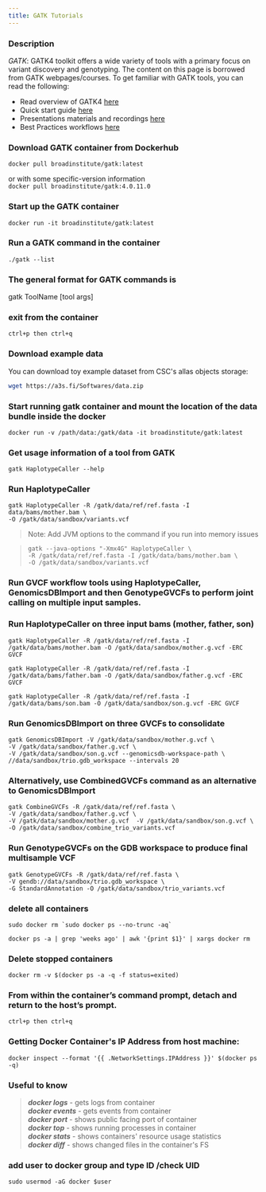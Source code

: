 ```yaml
---
title: GATK Tutorials
---
```


### Description
*GATK*: GATK4 toolkit offers a wide variety of tools with a primary focus on variant discovery and genotyping. The content on this page is borrowed from GATK webpages/courses. To get familiar with GATK tools, you can read the following:

- Read overview of GATK4 [here](https://software.broadinstitute.org/gatk/gatk4)
- Quick start guide [here](https://software.broadinstitute.org/gatk/documentation/quickstart)
- Presentations materials and recordings [here](https://software.broadinstitute.org/gatk/documentation/presentations)
- Best Practices workflows [here](https://software.broadinstitute.org/gatk/best-practices/)

### Download GATK container from Dockerhub

```docker pull broadinstitute/gatk:latest``` <br>

  or with some specific-version information  <br>
```docker pull broadinstitute/gatk:4.0.11.0```

### Start up the GATK container

```docker run -it broadinstitute/gatk:latest```

### Run a GATK command in the container

```./gatk --list```

### The general format for GATK commands is
gatk ToolName [tool args]

### exit from the container

```ctrl+p then ctrl+q```

### Download example data
You can download toy example dataset from CSC's allas objects storage:

```bash
wget https://a3s.fi/Softwares/data.zip
```

### Start running gatk container and mount the location of the data bundle inside the docker

``` docker run -v /path/data:/gatk/data -it broadinstitute/gatk:latest ```


### Get usage information of a tool from GATK

```gatk HaplotypeCaller --help```

### Run HaplotypeCaller

``` gatk HaplotypeCaller -R /gatk/data/ref/ref.fasta -I data/bams/mother.bam \ ``` <br>
``` -O /gatk/data/sandbox/variants.vcf ```

> Note: Add JVM options to the command if you run into memory issues

> ``` gatk --java-options "-Xmx4G" HaplotypeCaller \ ``` <br>
> ``` -R /gatk/data/ref/ref.fasta -I /gatk/data/bams/mother.bam \ ``` <br>
> ```-O /gatk/data/sandbox/variants.vcf ```


### Run GVCF workflow tools using HaplotypeCaller, GenomicsDBImport and then GenotypeGVCFs to perform joint calling on multiple input samples.

### Run HaplotypeCaller on three input bams (mother, father, son)

``` gatk HaplotypeCaller -R /gatk/data/ref/ref.fasta -I /gatk/data/bams/mother.bam -O /gatk/data/sandbox/mother.g.vcf -ERC GVCF ```

``` gatk HaplotypeCaller -R /gatk/data/ref/ref.fasta -I /gatk/data/bams/father.bam -O /gatk/data/sandbox/father.g.vcf -ERC GVCF ```

```gatk HaplotypeCaller -R /gatk/data/ref/ref.fasta -I /gatk/data/bams/son.bam -O /gatk/data/sandbox/son.g.vcf -ERC GVCF ```

### Run GenomicsDBImport on three GVCFs to consolidate

``` gatk GenomicsDBImport -V /gatk/data/sandbox/mother.g.vcf \ ``` <br>
``` -V /gatk/data/sandbox/father.g.vcf \ ``` <br>
``` -V /gatk/data/sandbox/son.g.vcf --genomicsdb-workspace-path \ ``` <br>
```//data/sandbox/trio.gdb_workspace --intervals 20 ```

### Alternatively, use CombinedGVCFs command as an alternative to GenomicsDBImport

```gatk CombineGVCFs -R /gatk/data/ref/ref.fasta \  ``` <br>
```-V /gatk/data/sandbox/father.g.vcf \  ``` <br>
```-V /gatk/data/sandbox/mother.g.vcf  -V /gatk/data/sandbox/son.g.vcf \ ``` <br>
``` -O /gatk/data/sandbox/combine_trio_variants.vcf ```

### Run GenotypeGVCFs on the GDB workspace to produce final multisample VCF

``` gatk GenotypeGVCFs -R /gatk/data/ref/ref.fasta \   ``` <br>
``` -V gendb://data/sandbox/trio.gdb_workspace \  ``` <br>
```-G StandardAnnotation -O /gatk/data/sandbox/trio_variants.vcf ``` <br>


### delete all containers

```sudo docker rm `sudo docker ps --no-trunc -aq` ```

```docker ps -a | grep 'weeks ago' | awk '{print $1}' | xargs docker rm```

### Delete stopped containers

```docker rm -v $(docker ps -a -q -f status=exited)```

### From within the container’s command prompt, detach and return to the host’s prompt.

```ctrl+p then ctrl+q```

### Getting Docker Container's IP Address from host machine:

```docker inspect --format '{{ .NetworkSettings.IPAddress }}' $(docker ps -q)```

### Useful to know
> ***docker logs*** - gets logs from container <br>
> ***docker events*** - gets events from container <br>
> ***docker port*** - shows public facing port of container <br>
> ***docker top*** - shows running processes in container <br>
> ***docker stats*** - shows containers' resource usage statistics <br>
> ***docker diff*** - shows changed files in the container's FS

### add user to docker group  and type ID /check UID
 ```sudo usermod -aG docker $user```

